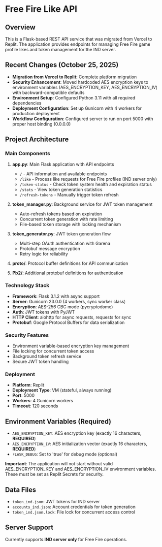 # Free Fire Like API

## Overview
This is a Flask-based REST API service that was migrated from Vercel to Replit. The application provides endpoints for managing Free Fire game profile likes and token management for the IND server.

## Recent Changes (October 25, 2025)
- **Migration from Vercel to Replit**: Complete platform migration
- **Security Enhancement**: Moved hardcoded AES encryption keys to environment variables (AES_ENCRYPTION_KEY, AES_ENCRYPTION_IV) with backward-compatible defaults
- **Environment Setup**: Configured Python 3.11 with all required dependencies
- **Deployment Configuration**: Set up Gunicorn with 4 workers for production deployment
- **Workflow Configuration**: Configured server to run on port 5000 with proper host binding (0.0.0.0)

## Project Architecture

### Main Components
1. **app.py**: Main Flask application with API endpoints
   - `/` - API information and available endpoints
   - `/like` - Process like requests for Free Fire profiles (IND server only)
   - `/token-status` - Check token system health and expiration status
   - `/stats` - View token generation statistics
   - `/refresh-tokens` - Manually trigger token refresh

2. **token_manager.py**: Background service for JWT token management
   - Auto-refresh tokens based on expiration
   - Concurrent token generation with rate limiting
   - File-based token storage with locking mechanism

3. **token_generator.py**: JWT token generation flow
   - Multi-step OAuth authentication with Garena
   - Protobuf message encryption
   - Retry logic for reliability

4. **proto/**: Protocol buffer definitions for API communication
5. **Pb2/**: Additional protobuf definitions for authentication

### Technology Stack
- **Framework**: Flask 3.1.2 with async support
- **Server**: Gunicorn 23.0.0 (4 workers, sync worker class)
- **Encryption**: AES-256 CBC mode (pycryptodome)
- **Auth**: JWT tokens with PyJWT
- **HTTP Client**: aiohttp for async requests, requests for sync
- **Protobuf**: Google Protocol Buffers for data serialization

### Security Features
- Environment variable-based encryption key management
- File locking for concurrent token access
- Background token refresh service
- Secure JWT token handling

### Deployment
- **Platform**: Replit
- **Deployment Type**: VM (stateful, always running)
- **Port**: 5000
- **Workers**: 4 Gunicorn workers
- **Timeout**: 120 seconds

## Environment Variables (Required)
- `AES_ENCRYPTION_KEY`: AES encryption key (exactly 16 characters, **REQUIRED**)
- `AES_ENCRYPTION_IV`: AES initialization vector (exactly 16 characters, **REQUIRED**)
- `FLASK_DEBUG`: Set to 'true' for debug mode (optional)

**Important**: The application will not start without valid AES_ENCRYPTION_KEY and AES_ENCRYPTION_IV environment variables. These must be set as Replit Secrets for security.

## Data Files
- `token_ind.json`: JWT tokens for IND server
- `accounts_ind.json`: Account credentials for token generation
- `token_ind.json.lock`: File lock for concurrent access control

## Server Support
Currently supports **IND server only** for Free Fire operations.
